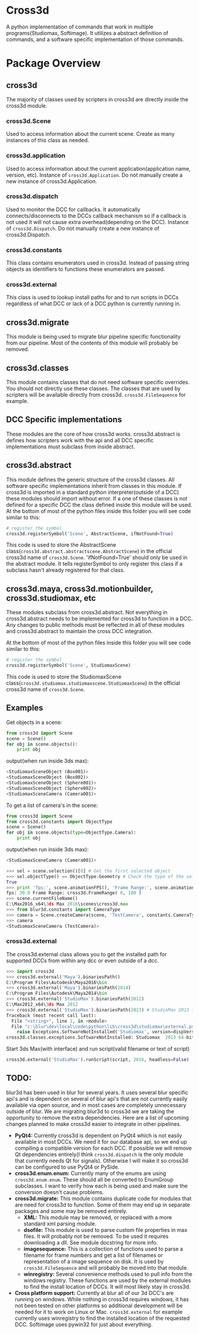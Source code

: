 # Cross3d
A python implementation of commands that work in multiple programs(Studiomax, Softimage).
It utilizes a abstract definition of commands, and a software specific implementation of those commands.

# Package Overview
## cross3d
The majority of classes used by scripters in cross3d are directly inside the cross3d module. 
### cross3d.Scene
Used to access information about the current scene. Create as many instances of this class as needed.
### cross3d.application
Used to access information about the current application(application name, version, etc). Instance of `cross3d.Application`. Do not manually create a new instance of cross3d.Application.
### cross3d.dispatch
Used to monitor the DCC for callbacks. It automatically connects/disconnects to the DCCs callback mechanism so if a callback is not used it will not cause extra overhead(depending on the DCC). Instance of `cross3d.Dispatch`. Do not manually create a new instance of cross3d.Dispatch.
### cross3d.constants
This class contains enumerators used in cross3d. Instead of passing string objects as identifiers to functions these enumerators are passed.
### cross3d.external
This class is used to lookup install paths for and to run scripts in DCCs regardless of what DCC or lack of a DCC python is currently running in.
## cross3d.migrate
This module is being used to migrate blur pipeline specific functionality from our pipeline. Most of the contents of this module will probably be removed.
## cross3d.classes
This module contains classes that do not need software specific overrides. You should not directly use these classes. The classes that are used by scripters will be available directly from cross3d. `cross3d.FileSequence` for example.
## DCC Specific implementations
These modules are the core of how cross3d works. cross3d.abstract is defines how scripters work with the api and all DCC specific implementations must subclass from inside abstract.
## cross3d.abstract
This module defines the generic structure of the cross3d classes. All software specific implementations inherit from classes in this module. If cross3d is imported in a standard python interpreter(outside of a DCC) these modules should import without error. If a one of these classes is not defined for a specific DCC the class defined inside this module will be used.
At the bottom of most of the python files inside this folder you will see code similar to this:
```python
# register the symbol
cross3d.registerSymbol('Scene', AbstractScene, ifNotFound=True)
```
This code is used to store the AbstractScene class(`cross3d.abstract.abstractscene.AbstractScene`) in the official cross3d name of `cross3d.Scene`. 'ifNotFound=True'  should only be used in the abstract module. It tells registerSymbol to only register this class if a subclass hasn't already registered for that class.
## cross3d.maya, cross3d.motionbuilder, cross3d.studiomax, etc
These modules subclass from cross3d.abstract. Not everything in cross3d.abstract needs to be implemented for cross3d to function in a DCC. Any changes to public methods must be reflected in all of these modules and cross3d.abstract to maintain the cross DCC integration.

At the bottom of most of the python files inside this folder you will see code similar to this:
```python
# register the symbol
cross3d.registerSymbol('Scene', StudiomaxScene)
```
This code is used to store the StudiomaxScene class(`cross3d.studiomax.studiomaxscene.StudiomaxScene`) in the official cross3d name of `cross3d.Scene`.

## Examples
Get objects in a scene:
```python
from cross3d import Scene
scene = Scene()
for obj in scene.objects():
	print obj
```
output(when run inside 3ds max):
```python
<StudiomaxSceneObject (Box001)>
<StudiomaxSceneObject (Box002)>
<StudiomaxSceneObject (Sphere001)>
<StudiomaxSceneObject (Sphere002)>
<StudiomaxSceneCamera (Camera001)>
```
To get a list of camera's in the scene:
```python
from cross3d import Scene
from cross3d.constants import ObjectType
scene = Scene()
for obj in scene.objects(type=ObjectType.Camera):
	print obj
```
output(when run inside 3ds max):
```python
<StudiomaxSceneCamera (Camera001)>
```

```python
>>> sel = scene.selection()[0] # Get the first selected object
>>> sel.objectType() == ObjectType.Geometry # Check the type of the selection
True
>>> print 'fps:', scene.animationFPS(), 'Frame Range:', scene.animationRange()
fps: 30.0 Frame Range: cross3d.FrameRange( 0, 100 )
>>> scene.currentFileName()
C:\Max2016_x64\3ds Max 2016\scenes\cross3d.max
>>> from blur3d.constants import CameraType
>>> camera = Scene.createCamera(scene, 'TestCamera', constants.CameraType.Physical)
>>> camera
<StudiomaxSceneCamera (TestCamera)>
```
### cross3d.external
The cross3d.external class allows you to get the installed path for supported DCCs from within any dcc or even outside of a dcc.
```python
>>> import cross3d
>>> cross3d.external('Maya').binariesPath()
C:\Program Files\Autodesk\Maya2016\bin
>>> cross3d.external('Maya').binariesPath(2014)
C:\Program Files\Autodesk\Maya2014\bin
>>> cross3d.external('StudioMax').binariesPath(2012)
C:\Max2012_x64\3ds Max 2012
>>> cross3d.external('StudioMax').binariesPath(2013) # StudioMax 2013 is not installed on this computer
Traceback (most recent call last):
  File "<string>", line 1, in <module>
  File "c:\blur\dev\local\code\python\lib\cross3d\studiomax\external.py", line 136, in binariesPath
    raise Exceptions.SoftwareNotInstalled('Studiomax', version=dispVersion, architecture=architecture, language=language)
cross3d.classes.exceptions.SoftwareNotInstalled: Studiomax  2013 64-bit not installed for English.
```
Start 3ds Max(with interface) and run script(valid filename or text of script)
```python
cross3d.external('StudioMax').runScript(script, 2016, headless=False) 
```

## TODO:
blur3d has been used in blur for several years. It uses several blur specific api's and is dependent on several of blur api's that are not currently easily available via open source, and in most cases are completely unnecessary outside of blur. We are migrating blur3d to cross3d we are taking the opportunity to remove the extra dependencies. Here are a list of upcoming changes planned to make cross3d easier to integrate in other pipelines.

* **PyQt4:** Currently cross3d is dependent on PyQt4 which is not easily available in most DCCs. We need it for our database api, so we end up compiling a compatible version for each DCC. If possible we will remove Qt dependencies entirely(I think `cross3d.dispatch` is the only module that currently needs Qt for signals). Otherwise I will make it so cross3d can be configured to use PyQt4 or PySide.
* **cross3d.enum.enum:** Currently many of the enums are using `cross3d.enum.enum`. These should all be converted to EnumGroup subclasses. I want to verify how each is being used and make sure the conversion doesn't cause problems.
* **cross3d.migrate:** This module contains duplicate code for modules that are need for cross3d to function. Some of them may end up in separate packages and some may be removed entirely.
  * **XML:** This module may be removed, or replaced with a more standard xml parsing module.
  * **dsofile:** This module is used to parse custom file properties in max files. It will probably not be removed. To be used it requires downloading a dll. See module docstring for more info.
  * **imagesequence:** This is a collection of functions used to parse a filename for frame numbers and get a list of filenames or representation of a image sequence on disk. It is used by `cross3d.FileSequence` and will probably be moved into that module.
  * **winregistry:** Several convenience methods used to pull info from the windows registry. These functions are used by the external modules to find the install location of DCCs. It will most likely stay in cross3d.
* **Cross platform support:** Currently at blur all of our 3d DCC's are running on windows. While nothing in cross3d requires windows, it has not been tested on other platforms so additional development will be needed for it to work on Linux or Mac. `cross3d.external` for example currently uses winregistry to find the installed location of the requested DCC. Softimage uses pywin32 for just about everything.
